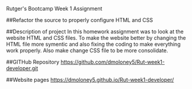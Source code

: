 Rutger's Bootcamp Week 1 Assignment
 
##Refactor the source to properly configure HTML and CSS
 
##Description of project
In this homework assignment was to look at the website HTML and CSS files. To make the website better by changing the HTML file more symentic and also fixing the coding to make everything work properly. Also make change CSS file to be more consolidate.

##GITHub Repository
https://github.com/dmoloney5/Rut-week1-developer.git

##Website pages
https://dmoloney5.github.io/Rut-week1-developer/
